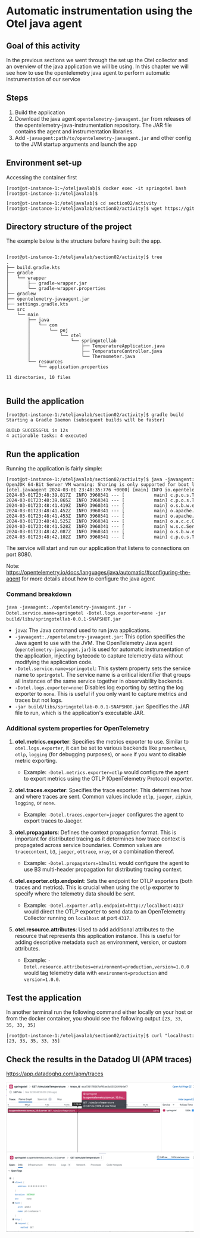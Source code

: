 
# Automatic instrumentation using the Otel java agent


## Goal of this activity

In the previous sections we went through the set up the Otel collector and an overview of the java application we will be using.
In this chapter we will see how to use the opentelemetry java agent to perform automatic instrumentation of our service


## Steps

1. Build the application
2. Download the java agent `opentelemetry-javaagent.jar` from releases of the opentelemetry-java-instrumentation repository. The JAR file contains the agent and instrumentation libraries.
3. Add `-javaagent:path/to/opentelemetry-javaagent.jar` and other config to the JVM startup arguments and launch the app


## Environment set-up


Accessing the container first

<pre style="font-size: 12px">
[root@pt-instance-1:~/oteljavalab]$ docker exec -it springotel bash
[root@pt-instance-1:/oteljavalab]$ 
</pre>



<pre style="font-size: 12px">
[root@pt-instance-1:/oteljavalab]$ cd section02/activity
[root@pt-instance-1:/oteljavalab/section02/activity]$ wget https://github.com/open-telemetry/opentelemetry-java-instrumentation/releases/latest/download/opentelemetry-javaagent.jar
</pre>


## Directory structure of the project

The example below is the structure before having built the app.

<pre style="font-size: 12px">

[root@pt-instance-1:/oteljavalab/section02/activity]$ tree
.
├── build.gradle.kts
├── gradle
│   └── wrapper
│       ├── gradle-wrapper.jar
│       └── gradle-wrapper.properties
├── gradlew
├── opentelemetry-javaagent.jar
├── settings.gradle.kts
└── src
    └── main
        ├── java
        │   └── com
        │       └── pej
        │           └── otel
        │               └── springotellab
        │                   ├── TemperatureApplication.java
        │                   ├── TemperatureController.java
        │                   └── Thermometer.java
        └── resources
            └── application.properties

11 directories, 10 files

</pre>


## Build the application

<pre style="font-size: 12px">
[root@pt-instance-1:/oteljavalab/section02/activity]$ gradle build
Starting a Gradle Daemon (subsequent builds will be faster)

BUILD SUCCESSFUL in 12s
4 actionable tasks: 4 executed
</pre>


## Run the application

Running the application is fairly simple:

<pre style="font-size: 12px">
[root@pt-instance-1:/oteljavalab/section02/activity]$ java -javaagent:./opentelemetry-javaagent.jar -Dotel.service.name=springotel -Dotel.logs.exporter=none -jar build/libs/springotellab-0.0.1-SNAPSHOT.jar
OpenJDK 64-Bit Server VM warning: Sharing is only supported for boot loader classes because bootstrap classpath has been appended
[otel.javaagent 2024-03-01 23:48:35:776 +0000] [main] INFO io.opentelemetry.javaagent.tooling.VersionLogger - opentelemetry-javaagent - version: 2.1.0
2024-03-01T23:48:39.817Z  INFO 3960341 --- [           main] c.p.o.s.TemperatureApplication           : Starting TemperatureApplication v0.0.1-SNAPSHOT using Java 17.0.9 with PID 3960341 (/root/oteljavalab/section02/activity/build/libs/springotellab-0.0.1-SNAPSHOT.jar started by root in /root/oteljavalab/section02/activity)
2024-03-01T23:48:39.865Z  INFO 3960341 --- [           main] c.p.o.s.TemperatureApplication           : No active profile set, falling back to 1 default profile: "default"
2024-03-01T23:48:41.419Z  INFO 3960341 --- [           main] o.s.b.w.embedded.tomcat.TomcatWebServer  : Tomcat initialized with port 8080 (http)
2024-03-01T23:48:41.452Z  INFO 3960341 --- [           main] o.apache.catalina.core.StandardService   : Starting service [Tomcat]
2024-03-01T23:48:41.453Z  INFO 3960341 --- [           main] o.apache.catalina.core.StandardEngine    : Starting Servlet engine: [Apache Tomcat/10.1.18]
2024-03-01T23:48:41.525Z  INFO 3960341 --- [           main] o.a.c.c.C.[Tomcat].[localhost].[/]       : Initializing Spring embedded WebApplicationContext
2024-03-01T23:48:41.528Z  INFO 3960341 --- [           main] w.s.c.ServletWebServerApplicationContext : Root WebApplicationContext: initialization completed in 1524 ms
2024-03-01T23:48:42.087Z  INFO 3960341 --- [           main] o.s.b.w.embedded.tomcat.TomcatWebServer  : Tomcat started on port 8080 (http) with context path ''
2024-03-01T23:48:42.102Z  INFO 3960341 --- [           main] c.p.o.s.TemperatureApplication           : Started TemperatureApplication in 3.092 seconds (process running for 6.552)
</pre>

The service will start and run our application that listens to connections on port 8080.

Note: https://opentelemetry.io/docs/languages/java/automatic/#configuring-the-agent for more details about how to configure the java agent


### Command breakdown

```shell
java -javaagent:./opentelemetry-javaagent.jar -Dotel.service.name=springotel -Dotel.logs.exporter=none -jar build/libs/springotellab-0.0.1-SNAPSHOT.jar
```

- `java`: The Java command used to run java applications.
- `-javaagent:./opentelemetry-javaagent.jar`: This option specifies the Java agent to use with the JVM. The OpenTelemetry Java agent (`opentelemetry-javaagent.jar`) is used for automatic instrumentation of the application, injecting bytecode to capture telemetry data without modifying the application code.
- `-Dotel.service.name=springotel`: This system property sets the service name to `springotel`. The service name is a critical identifier that groups all instances of the same service together in observability backends.
- `-Dotel.logs.exporter=none`: Disables log exporting by setting the log exporter to `none`. This is useful if you only want to capture metrics and traces but not logs.
- `-jar build/libs/springotellab-0.0.1-SNAPSHOT.jar`: Specifies the JAR file to run, which is the application's executable JAR.


### Additional system properties for OpenTelemetry

1. **otel.metrics.exporter**: Specifies the metrics exporter to use. Similar to `otel.logs.exporter`, it can be set to various backends like `prometheus`, `otlp`, `logging` (for debugging purposes), or `none` if you want to disable metric exporting.
   - Example: `-Dotel.metrics.exporter=otlp` would configure the agent to export metrics using the OTLP (OpenTelemetry Protocol) exporter.

2. **otel.traces.exporter**: Specifies the trace exporter. This determines how and where traces are sent. Common values include `otlp`, `jaeger`, `zipkin`, `logging`, or `none`.
   - Example: `-Dotel.traces.exporter=jaeger` configures the agent to export traces to Jaeger.

3. **otel.propagators**: Defines the context propagation format. This is important for distributed tracing as it determines how trace context is propagated across service boundaries. Common values are `tracecontext`, `b3`, `jaeger`, `ottrace`, `xray`, or a combination thereof.
   - Example: `-Dotel.propagators=b3multi` would configure the agent to use B3 multi-header propagation for distributing tracing context.

4. **otel.exporter.otlp.endpoint**: Sets the endpoint for OTLP exporters (both traces and metrics). This is crucial when using the `otlp` exporter to specify where the telemetry data should be sent.
   - Example: `-Dotel.exporter.otlp.endpoint=http://localhost:4317` would direct the OTLP exporter to send data to an OpenTelemetry Collector running on `localhost` at port `4317`.

5. **otel.resource.attributes**: Used to add additional attributes to the resource that represents this application instance. This is useful for adding descriptive metadata such as environment, version, or custom attributes.
   - Example: `-Dotel.resource.attributes=environment=production,version=1.0.0` would tag telemetry data with `environment=production` and `version=1.0.0`.



## Test the application

In another terminal run the following command either locally on your host or from the docker container, you should see the following output `[23, 33, 35, 33, 35]`

<pre style="font-size: 12px">
[root@pt-instance-1:/oteljavalab/section02/activity]$ curl "localhost:8080/simulateTemperature?measurements=5&location=Paris"
[23, 33, 35, 33, 35]
</pre>

## Check the results in the Datadog UI (APM traces)
https://app.datadoghq.com/apm/traces


<p align="left">
  <img src="img/springotel0.png" width="850" />
</p>


